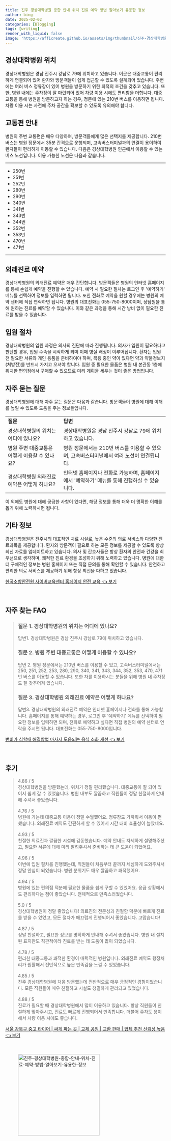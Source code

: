 ```yaml
---
title: 진주 경상대학병원 종합 안내 위치 진료 예약 방법 알아보기 유용한 정보
author: bing
date: 2025-02-02
categories: [Blogging]
tags: [writing]
render_with_liquid: false
image: 'https://afficreate.github.io/assets/img/thumbnail/진주-경상대학병원-종합-안내-위치-진료-예약-방법-알아보기-유용한-정보.webp'
---
```



<h2 id='경상대학병원_위치'>경상대학병원 위치</h2>

<p>경상대학병원은 경남 진주시 강남로 79에 위치하고 있습니다. 이곳은 대중교통이 편리하게 연결되어 있어 환자와 방문객들이 쉽게 접근할 수 있도록 설계되어 있습니다. 주변에는 여러 버스 정류장이 있어 병원을 방문하기 위한 최적의 조건을 갖추고 있습니다. 또한, 병원 내에는 주차장이 잘 마련되어 있어 차량 이용 시에도 편리함을 더합니다. 대중교통을 통해 병원을 방문하고자 하는 경우, 정문에 있는 210번 버스를 이용하면 됩니다. 차량 이용 시는 사전에 주차 공간을 확보할 수 있도록 유의해야 합니다.</p>

<h2 id='교통편_안내'>교통편 안내</h2>

<p>병원의 주변 교통편은 매우 다양하여, 방문객들에게 많은 선택지를 제공합니다. 210번 버스는 병원 정문에서 35분 간격으로 운행되며, 고속버스터미널과의 연결이 용이하여 환자들이 편리하게 이동할 수 있습니다. 다음은 경상대학병원 인근에서 이용할 수 있는 버스 노선입니다. 이용 가능한 노선은 다음과 같습니다.</p>

<hr />

<ul>
    <li>250번</li>
    <li>251번</li>
    <li>252번</li>
    <li>280번</li>
    <li>290번</li>
    <li>340번</li>
    <li>341번</li>
    <li>343번</li>
    <li>344번</li>
    <li>352번</li>
    <li>353번</li>
    <li>470번</li>
    <li>471번</li>
</ul>

<hr />

<h2 id='외래진료_예약'>외래진료 예약</h2>

<p>경상대학병원의 외래진료 예약은 매우 간단합니다. 방문객들은 병원의 인터넷 홈페이지를 통해 손쉽게 예약을 진행할 수 있습니다. 예약 시 필요한 절차는 로그인 후 '예약하기' 메뉴를 선택하여 정보를 입력하면 됩니다. 또한 전화로 예약을 원할 경우에는 병원의 예약 센터에 직접 연락하면 됩니다. 병원의 대표전화는 055-750-8000이며, 상담원을 통해 원하는 진료를 예약할 수 있습니다. 이와 같은 과정을 통해 시간 낭비 없이 필요한 진료를 받을 수 있습니다.</p>

<h2 id='입원절차'>입원 절차</h2>

<p>경상대학병원의 입원 과정은 의사의 진단에 따라 진행됩니다. 의사가 입원이 필요하다고 판단할 경우, 입원 수속을 시작하게 되며 이때 병실 배정이 이루어집니다. 환자는 입원 전 필요한 서류와 개인 용품을 준비하여야 하며, 복용 중인 약이 있다면 약과 약물정보지(처방전)를 반드시 가지고 오셔야 합니다. 입원 중 필요한 물품은 병원 내 본관동 1층에 위치한 편의점에서 구매할 수 있으므로 미리 계획을 세우는 것이 좋은 방법입니다.</p>

<h2 id='자주묻는질문'>자주 묻는 질문</h2>

<p>경상대학병원에 대해 자주 묻는 질문은 다음과 같습니다. 방문객들이 병원에 대해 이해를 높일 수 있도록 도움을 주는 정보들입니다.</p>

<table>
    <tr>
        <td><b>질문</b></td>
        <td><b>답변</b></td>
    </tr>
    <tr>
        <td>경상대학병원의 위치는 어디에 있나요?</td>
        <td>경상대학병원은 경남 진주시 강남로 79에 위치하고 있습니다.</td>
    </tr>
    <tr>
        <td>병원 주변 대중교통은 어떻게 이용할 수 있나요?</td>
        <td>병원 정문에서는 210번 버스를 이용할 수 있으며, 고속버스터미널에서 여러 노선이 연결됩니다.</td>
    </tr>
    <tr>
        <td>경상대학병원 외래진료 예약은 어떻게 하나요?</td>
        <td>인터넷 홈페이지나 전화로 가능하며, 홈페이지에서 '예약하기' 메뉴를 통해 진행하실 수 있습니다.</td>
    </tr>
</table>

<p>이 외에도 병원에 대해 궁금한 사항이 있다면, 해당 정보를 통해 더욱 더 명확한 이해를 돕기 위해 노력하시면 됩니다.</p>

<h2 id='기타_정보'>기타 정보</h2>

<p>경상대학병원은 진주시의 대표적인 치료 시설로, 높은 수준의 의료 서비스와 다양한 진료과목을 제공합니다. 환자와 방문객이 필요로 하는 모든 정보를 제공할 수 있도록 항상 최신 자료를 업데이트하고 있습니다. 의사 및 간호사들은 항상 환자의 안전과 건강을 최우선으로 생각하며, 쾌적한 진료 환경을 조성하기 위해 노력하고 있습니다. 병원에 대한 더 구체적인 정보는 병원 홈페이지 또는 직접 문의를 통해 확인할 수 있습니다. 안전하고 편리한 의료 서비스를 제공하기 위해 항상 최선을 다하고 있습니다.</p>


<p><a class="click-button" title="한국소방안전원 사이버교육센터 홈페이지 안전 교육" href="https://afficreate.github.io/posts/%ED%95%9C%EA%B5%AD%EC%86%8C%EB%B0%A9%EC%95%88%EC%A0%84%EC%9B%90-%EC%82%AC%EC%9D%B4%EB%B2%84%EA%B5%90%EC%9C%A1%EC%84%BC%ED%84%B0-%ED%99%88%ED%8E%98%EC%9D%B4%EC%A7%80-%EC%95%88%EC%A0%84-%EA%B5%90%EC%9C%A1/" rel="dofollow">한국소방안전원 사이버교육센터 홈페이지 안전 교육 👈 보기</a></p><br>
<h2 id='자주_찾는_FAQ'>자주 찾는 FAQ</h2>
<div itemscope="" itemtype="https://schema.org/FAQPage"> 
<blockquote> 
<div itemscope="" itemprop="mainEntity" itemtype="https://schema.org/Question"> 
<h3 itemprop="name">질문 1. 경상대학병원의 위치는 어디에 있나요?</h3> 
<div itemscope="" itemprop="acceptedAnswer" itemtype="https://schema.org/Answer"> 
<span itemprop="text"> 
<p>답변1. 경상대학병원은 경남 진주시 강남로 79에 위치하고 있습니다.</p> 
</span> 
</div> 
</div> 

<div itemscope="" itemprop="mainEntity" itemtype="https://schema.org/Question"> 
<h3 itemprop="name">질문 2. 병원 주변 대중교통은 어떻게 이용할 수 있나요?</h3> 
<div itemscope="" itemprop="acceptedAnswer" itemtype="https://schema.org/Answer"> 
<span itemprop="text"> 
<p>답변 2. 병원 정문에서는 210번 버스를 이용할 수 있고, 고속버스터미널에서는 250, 251, 252, 253, 280, 290, 340, 341, 343, 344, 352, 353, 470, 471번 버스를 이용할 수 있습니다. 또한 차를 이용하시는 분들을 위해 병원 내 주차장도 잘 갖추어져 있습니다.</p> 
</span> 
</div> 
</div> 

<div itemscope="" itemprop="mainEntity" itemtype="https://schema.org/Question"> 
<h3 itemprop="name">질문 3. 경상대학병원 외래진료 예약은 어떻게 하나요?</h3> 
<div itemscope="" itemprop="acceptedAnswer" itemtype="https://schema.org/Answer"> 
<span itemprop="text"> 
<p>답변3. 경상대학병원의 외래진료 예약은 인터넷 홈페이지나 전화를 통해 가능합니다. 홈페이지를 통해 예약하는 경우, 로그인 후 '예약하기' 메뉴를 선택하여 필요한 정보를 입력하면 되며, 전화로 예약하고 싶다면 직접 병원의 예약 센터로 연락을 주시면 됩니다. 대표전화는 055-750-8000입니다.</p> 
</span> 
</div> 
</div> 
</blockquote> 
</div>
<p><a class="click-button" title="변비가 심할때 해결방법 마사지 도움되는 음식 소화 개선" href="https://afficreate.github.io/posts/%EB%B3%80%EB%B9%84%EA%B0%80-%EC%8B%AC%ED%95%A0%EB%95%8C-%ED%95%B4%EA%B2%B0%EB%B0%A9%EB%B2%95-%EB%A7%88%EC%82%AC%EC%A7%80-%EB%8F%84%EC%9B%80%EB%90%98%EB%8A%94-%EC%9D%8C%EC%8B%9D-%EC%86%8C%ED%99%94-%EA%B0%9C%EC%84%A0/" rel="dofollow">변비가 심할때 해결방법 마사지 도움되는 음식 소화 개선 👈 보기</a></p><br>
<h2 id='후기'>후기</h2>
<div itemscope itemtype="https://schema.org/Product">
  <blockquote>
  <div itemprop="review" itemscope itemtype="https://schema.org/Review">
      <div itemprop="reviewRating" itemscope itemtype="https://schema.org/Rating"> <span itemprop="ratingValue">4.86</span> / <span itemprop="bestRating">5</span> </div>
      <span itemprop="reviewBody">경상대학병원을 방문했는데, 위치가 정말 편리했습니다. 대중교통이 잘 되어 있어서 쉽게 갈 수 있었습니다. 병원 내부도 깔끔하고 직원들이 정말 친절하게 안내해 주셔서 좋았습니다.</span>
  </div>
  <br>
  <div itemprop="review" itemscope itemtype="https://schema.org/Review">
      <div itemprop="reviewRating" itemscope itemtype="https://schema.org/Rating"> <span itemprop="ratingValue">4.76</span> / <span itemprop="bestRating">5</span> </div>
      <span itemprop="reviewBody">병원에 가는데 대중교통 이용이 정말 수월했어요. 정류장도 가까워서 이동이 편했습니다. 외래진료 예약도 간편하게 할 수 있어서 시간 대비 효율성이 높았네요.</span>
  </div>
  <br>
  <div itemprop="review" itemscope itemtype="https://schema.org/Review">
      <div itemprop="reviewRating" itemscope itemtype="https://schema.org/Rating"> <span itemprop="ratingValue">4.93</span> / <span itemprop="bestRating">5</span> </div>
      <span itemprop="reviewBody">친절한 의료진과 깔끔한 시설에 감동했습니다. 예약 안내도 자세하게 설명해주셨고, 필요한 서류에 대해 미리 알려주셔서 준비하는 데 큰 도움이 되었어요.</span>
  </div>
  <br>
  <div itemprop="review" itemscope itemtype="https://schema.org/Review">
      <div itemprop="reviewRating" itemscope itemtype="https://schema.org/Rating"> <span itemprop="ratingValue">4.96</span> / <span itemprop="bestRating">5</span> </div>
      <span itemprop="reviewBody">이번에 입원 절차를 진행했는데, 직원들이 처음부터 끝까지 세심하게 도와주셔서 정말 안심이 되었습니다. 병원 분위기도 매우 깔끔하고 쾌적했어요.</span>
  </div>
  <br>
  <div itemprop="review" itemscope itemtype="https://schema.org/Review">
      <div itemprop="reviewRating" itemscope itemtype="https://schema.org/Rating"> <span itemprop="ratingValue">4.94</span> / <span itemprop="bestRating">5</span> </div>
      <span itemprop="reviewBody">병원에 있는 편의점 덕분에 필요한 물품을 쉽게 구할 수 있었어요. 응급 상황에서도 편리하다는 점이 좋았습니다. 전체적으로 만족스러웠습니다.</span>
  </div>
  <br>
  <div itemprop="review" itemscope itemtype="https://schema.org/Review">
      <div itemprop="reviewRating" itemscope itemtype="https://schema.org/Rating"> <span itemprop="ratingValue">5.0</span> / <span itemprop="bestRating">5</span> </div>
      <span itemprop="reviewBody">경상대학병원이 정말 좋았습니다! 의료진의 전문성과 친절함 덕분에 빠르게 진료를 받을 수 있었고, 모든 절차가 매끄럽게 진행되어서 좋았습니다. 고맙습니다!</span>
  </div>
  <br>
  <div itemprop="review" itemscope itemtype="https://schema.org/Review">
      <div itemprop="reviewRating" itemscope itemtype="https://schema.org/Rating"> <span itemprop="ratingValue">4.87</span> / <span itemprop="bestRating">5</span> </div>
      <span itemprop="reviewBody">정말 친절하고, 필요한 정보를 명확하게 안내해 주셔서 좋았습니다. 병원 내 설치된 표지판도 직관적이라 진료를 받는 데 도움이 많이 되었습니다.</span>
  </div>
  <br>
  <div itemprop="review" itemscope itemtype="https://schema.org/Review">
      <div itemprop="reviewRating" itemscope itemtype="https://schema.org/Rating"> <span itemprop="ratingValue">4.78</span> / <span itemprop="bestRating">5</span> </div>
      <span itemprop="reviewBody">편리한 대중교통과 쾌적한 환경이 매력적인 병원입니다. 외래진료 예약도 행정처리가 원활해서 전반적으로 높은 만족감을 느낄 수 있었습니다.</span>
  </div>
  <br>
  <div itemprop="review" itemscope itemtype="https://schema.org/Review">
      <div itemprop="reviewRating" itemscope itemtype="https://schema.org/Rating"> <span itemprop="ratingValue">4.85</span> / <span itemprop="bestRating">5</span> </div>
      <span itemprop="reviewBody">진주 경상대학병원에 처음 방문했는데 전반적으로 매우 긍정적인 경험이었습니다. 모든 직원들이 매우 친절하고 시설도 청결하게 관리되고 있었습니다.</span>
  </div>
  <br>
  <div itemprop="review" itemscope itemtype="https://schema.org/Review">
      <div itemprop="reviewRating" itemscope itemtype="https://schema.org/Rating"> <span itemprop="ratingValue">4.88</span> / <span itemprop="bestRating">5</span> </div>
      <span itemprop="reviewBody">진료가 필요할 때 경상대학병원에서 많이 이용하고 있습니다. 항상 직원들이 친절하게 맞아주시고, 진료도 빠르게 진행되어서 만족합니다. 더불어 주차도 용이해서 차량 이용 시에도 좋습니다.</span>
  </div>
  </blockquote>
</div>
<p><a class="click-button" title="서울 강북구 중고 타이어 | 싸게 파는 곳 | 교체 공임 | 교환 판매 | 업체 추천 신뢰성 높음" href="https://afficreate.github.io/posts/%EC%84%9C%EC%9A%B8-%EA%B0%95%EB%B6%81%EA%B5%AC-%EC%A4%91%EA%B3%A0-%ED%83%80%EC%9D%B4%EC%96%B4-%EC%8B%B8%EA%B2%8C-%ED%8C%8C%EB%8A%94-%EA%B3%B3-%EA%B5%90%EC%B2%B4-%EA%B3%B5%EC%9E%84-%EA%B5%90%ED%99%98-%ED%8C%90%EB%A7%A4-%EC%97%85%EC%B2%B4-%EC%B6%94%EC%B2%9C-%EC%8B%A0%EB%A2%B0%EC%84%B1-%EB%86%92%EC%9D%8C/" rel="dofollow">서울 강북구 중고 타이어 | 싸게 파는 곳 | 교체 공임 | 교환 판매 | 업체 추천 신뢰성 높음 👈 보기</a></p><br>
<figure class="image"><img src="https://afficreate.github.io/assets/img/thumbnail/진주-경상대학병원-종합-안내-위치-진료-예약-방법-알아보기-유용한-정보.webp" alt="진주-경상대학병원-종합-안내-위치-진료-예약-방법-알아보기-유용한-정보" width="256" height="256"></figure>